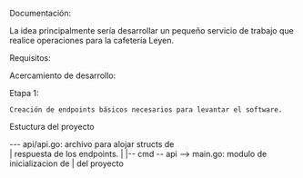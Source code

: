 Documentación:


La idea principalmente sería desarrollar un pequeño servicio de trabajo que realice operaciones para la cafetería Leyen. 

Requisitos:








Acercamiento de desarrollo:

Etapa 1: 

    Creación de endpoints básicos necesarios para levantar el software. 



Estuctura del proyecto 

--- api/api.go: archivo para alojar structs de      
|               respuesta de los endpoints. 
|
|-- cmd -- api --> main.go: modulo de inicializacion de
|                           del proyecto
